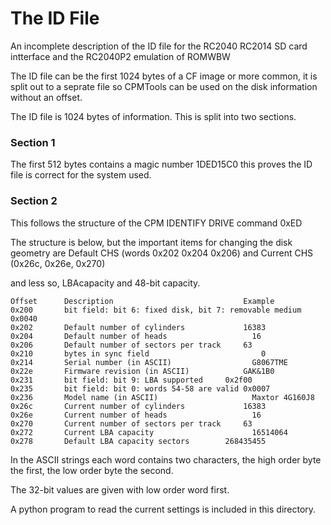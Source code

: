 # The ID File

An incomplete description of the ID file for the RC2040 RC2014 SD card intterface and the RC2040P2 emulation of ROMWBW

The ID file can be the first 1024 bytes of a CF image or more common, it is split out to a seprate file so CPMTools can be used on the disk information without an offset.

The ID file is 1024 bytes of information. This is split into two sections.

### Section 1
The first 512 bytes contains a magic number 1DED15C0 this proves the ID file is correct for the system used.

### Section 2

This follows the structure of the CPM IDENTIFY DRIVE command 0xED

The structure is below, but the important items for changing the disk geometry are Default CHS (words 0x202 0x204 0x206) and Current CHS (0x26c, 0x26e, 0x270) 

and less so, LBAcapacity  and 48-bit capacity.

```
Offset 		Description 							Example
0x200		bit field: bit 6: fixed disk, bit 7: removable medium 	0x0040
0x202		Default number of cylinders 			16383
0x204		Default number of heads 				  16
0x206		Default number of sectors per track 	63
0x210		bytes in sync field						    0
0x214		Serial number (in ASCII) 				  G8067TME
0x22e		Firmware revision (in ASCII) 			GAK&1B0
0x231		bit field: bit 9: LBA supported 	0x2f00
0x235		bit field: bit 0: words 54-58 are valid 0x0007
0x236		Model name (in ASCII) 					  Maxtor 4G160J8
0x26c		Current number of cylinders 			16383
0x26e		Current number of heads 				  16
0x270		Current number of sectors per track 	63
0x272 		Current LBA capacity 					  16514064
0x278 		Default LBA capacity sectors		268435455

```
In the ASCII strings each word contains two characters, the high order byte the first, the low order byte the second. 

The 32-bit values are given with low order word first. 

A python program to read the current settings is included in this directory.

